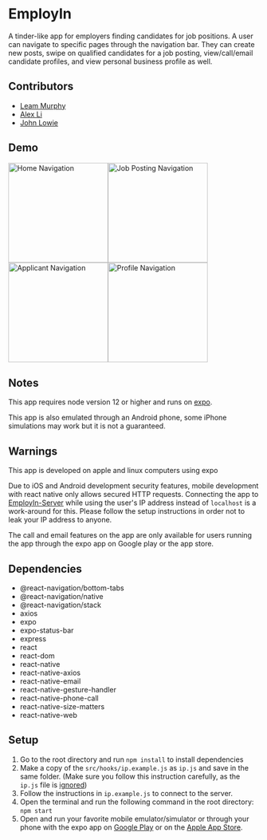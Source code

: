 # EmployIn

A tinder-like app for employers finding candidates for job positions. A user can navigate to specific pages through the navigation bar. They can create new posts, swipe on qualified candidates for a job posting, view/call/email candidate profiles, and view personal business profile as well.

## Contributors

- [Leam Murphy](https://github.com/leammurphy)
- [Alex Li](https://github.com/a-218)
- [John Lowie](https://github.com/JohnLowie4)

## Demo

<img src="./assets/HomeNav.gif" alt="Home Navigation" width="200"/><img src="./assets/JobPosting.gif" alt="Job Posting Navigation" width="200"/><img src="./assets/Applicant.gif" alt="Applicant Navigation" width="200"/><img src="./assets/Profile.gif" alt="Profile Navigation" width="200"/>

## Notes

This app requires node version 12 or higher and runs on [expo](https://expo.dev).

This app is also emulated through an Android phone, some iPhone simulations may work but it is not a guaranteed.

## Warnings

This app is developed on apple and linux computers using expo

Due to iOS and Android development security features, mobile development with react native only allows secured HTTP requests. Connecting the app to [EmployIn-Server](https://github.com/JohnLowie4/EmployIn-Server) while using the user's IP address instead of `localhost` is a work-around for this. Please follow the setup instructions in order not to leak your IP address to anyone.

The call and email features on the app are only available for users running the app through the expo app on Google play or the app store.

## Dependencies

- @react-navigation/bottom-tabs
- @react-navigation/native
- @react-navigation/stack
- axios
- expo
- expo-status-bar
- express
- react
- react-dom
- react-native
- react-native-axios
- react-native-email
- react-native-gesture-handler
- react-native-phone-call
- react-native-size-matters
- react-native-web

## Setup

1. Go to the root directory and run `npm install` to install dependencies
2. Make a copy of the `src/hooks/ip.example.js` as `ip.js` and save in the same folder. (Make sure you follow this instruction carefully, as the `ip.js` file is [ignored](https://github.com/JohnLowie4/EmployIn/blob/master/.gitignore))
3. Follow the instructions in `ip.example.js` to connect to the server.
4. Open the terminal and run the following command in the root directory:
   `npm start`
5. Open and run your favorite mobile emulator/simulator or through your phone with the expo app on [Google Play](https://play.google.com/store/apps/details?id=host.exp.exponent&hl=en_CA&gl=US) or on the [Apple App Store](https://apps.apple.com/ca/app/expo-go/id982107779).
